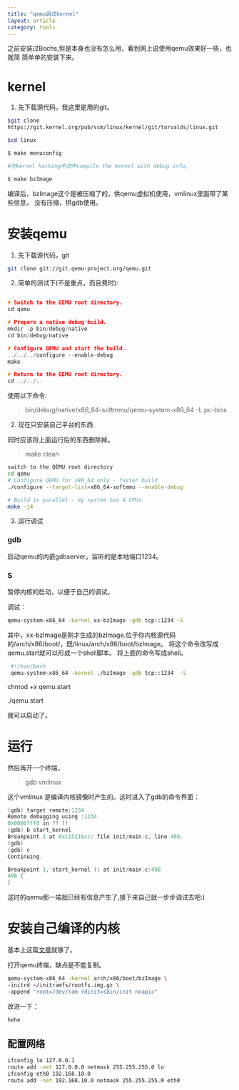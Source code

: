 ```yaml
---
title: "qemu调试kernel"
layout: article
category: tools
---
```


之前安装过Bochs,但是本身也没有怎么用，看到网上说使用qemu效果好一些，也就简
简单单的安装下来。

# kernel

1. 先下载源代码，我这里是用的git。

```bash
$git clone
https://git.kernel.org/pub/scm/linux/kernel/git/torvalds/linux.git

$cd linux

$ make menuconfig

#在kernel hacking中选中compile the kernel with debug info,

$ make bzImage

```

编译后，bzImage这个是被压缩了的，供qemu虚拟机使用，vmlinux里面带了某些信息，
没有压缩，供gdb使用。

# 安装qemu

1. 先下载源代码，git

```bash
git clone git://git.qemu-project.org/qemu.git

```

2. 简单的测试下(不是重点，而且费时):

```c

# Switch to the QEMU root directory.
cd qemu

# Prepare a native debug build.
mkdir -p bin/debug/native
cd bin/debug/native

# Configure QEMU and start the build.
../../../configure --enable-debug
make

# Return to the QEMU root directory.
cd ../../..

```
使用以下命令:

>bin/debug/native/x86_64-softmmu/qemu-system-x86_64 -L pc-bios

2. 现在只安装自己平台的东西

同时应该将上面运行后的东西删除掉。

>make clean


```bash
switch to the QEMU root directory
cd qemu
# Configure QEMU for x86_64 only - faster build
./configure --target-list=x86_64-softmmu --enable-debug

# Build in parallel - my system has 4 CPUs
make -j4
```

3. 运行调试



### gdb
启动qemu的内嵌gdbserver，监听的是本地端口1234。

### S
暂停内核的启动，以便于自己的调试。

调试：

```bash
qemu-system-x86_64 -kernel xx-bzImage -gdb tcp::1234 -S
```
其中，xx-bzImage是刚才生成的bzImage.位于你内核源代码的/arch/x86/boot/，既/linux/arch/x86/boot/bzImage。
将这个命令改写成qemu.start就可以形成一个shell脚本。
将上面的命令写成shell。

```bash
 #!/bin/bash
 qemu-system-x86_64 -kernel ./bzImage -gdb tcp::1234  -S
```

chmod +x qemu.start


./qemu.start

就可以启动了。

# 运行
然后再开一个终端，

> gdb vmlinux

这个vmlinux 是编译内核镜像时产生的。这时进入了gdb的命令界面：

```c
(gdb) target remote:1234
Remote debugging using :1234
0x0000fff0 in ?? ()
(gdb) b start_kernel
Breakpoint 1 at 0xc15116cc: file init/main.c, line 498.
(gdb)
(gdb) c
Continuing.

Breakpoint 1, start_kernel () at init/main.c:498
498	{
}
```
这时的qemu那一端就已经有信息产生了,接下来自己就一步步调试去吧:)


# 安装自己编译的内核

基本上这篇[文章](http://www.cnblogs.com/senix/archive/2013/02/21/2921221.html)就够了。

打开qemu终端，缺点是不能复制。

```bash
qemu-system-x86_64 -kernel arch/x86/boot/bzImage \
-initrd ~/initramfs/rootfs.img.gz \
-append "root=/dev/ram rdinit=sbin/init noapic"
```
改进一下：

```bash
hehe
```

## 配置网络

```bash
ifconfig lo 127.0.0.1
route add -net 127.0.0.0 netmask 255.255.255.0 lo
ifconfig eth0 192.168.10.0
route add -net 192.168.10.0 netmask 255.255.255.0 eth0
```


